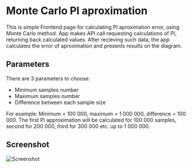 # Monte Carlo PI aproximation

This is simple Frontend page for calculating PI aproximation error, using Monte Carlo method. App makes API call requesting calculations of PI, returning back calculated values. After recieving such data, the app calculates the error of aproximation and presents results on the diagram.

## Parameters

There are 3 parameters to choose:
- Minimum samples number
- Maximum samples number
- Difference between each sample size 

For example: Minimum = 100 000, maximum = 1 000 000, difference = 100 000. The first PI approximation will be calculated for 100 000 samples, second for 200 000, third for 300 000 etc. up to 1 000 000.

## Screenshot
![Screenshot](https://gitlab.com/JPawlow/monte_carlo/-/tree/master/public/Screenshot.jpg?raw=true)